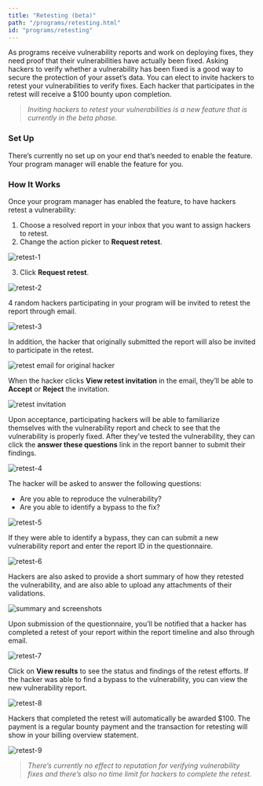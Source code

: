 ```yaml
---
title: "Retesting (beta)"
path: "/programs/retesting.html"
id: "programs/retesting"
---
```


As programs receive vulnerability reports and work on deploying fixes, they need proof that their vulnerabilities have actually been fixed. Asking hackers to verify whether a vulnerability has been fixed is a good way to secure the protection of your asset’s data. You can elect to invite hackers to retest your vulnerabilities to verify fixes. Each hacker that participates in the retest will receive a $100 bounty upon completion.

><i>Inviting hackers to retest your vulnerabilities is a new feature that is currently in the beta phase.</i>

### Set Up
There’s currently no set up on your end that’s needed to enable the feature. Your program manager will enable the feature for you.

### How It Works
Once your program manager has enabled the feature, to have hackers retest a vulnerability:
1. Choose a resolved report in your inbox that you want to assign hackers to retest.
2. Change the action picker to <b>Request retest</b>.

![retest-1](./images/retesting-1.png)

3. Click <b>Request retest</b>.

![retest-2](./images/retesting-2.png)

4 random hackers participating in your program will be invited to retest the report through email.

![retest-3](./images/retesting-3b.png)

In addition, the hacker that originally submitted the report will also be invited to participate in the retest.

![retest email for original hacker](./images/retesting-3c.png)

When the hacker clicks <b>View retest invitation</b> in the email, they’ll be able to <b>Accept</b> or <b>Reject</b> the invitation.

![retest invitation](./images/retesting-4b.png)

 Upon acceptance, participating hackers will be able to familiarize themselves with the vulnerability report and check to see that the vulnerability is properly fixed. After they’ve tested the vulnerability, they can click the <b>answer these questions</b> link in the report banner to submit their findings.

![retest-4](./images/retesting-4.png)

The hacker will be asked to answer the following questions:
* Are you able to reproduce the vulnerability?
* Are you able to identify a bypass to the fix?

![retest-5](./images/retesting-5b.png)

If they were able to identify a bypass, they can can submit a new vulnerability report and enter the report ID in the questionnaire.

![retest-6](./images/retesting-6b.png)

Hackers are also asked to provide a short summary of how they retested the vulnerability, and are also able to upload any attachments of their validations.

![summary and screenshots](./images/retesting-6c.png)

Upon submission of the questionnaire, you’ll be notified that a hacker has completed a retest of your report within the report timeline and also through email.

![retest-7](./images/retesting-7.png)

Click on <b>View results</b> to see the status and findings of the retest efforts. If the hacker was able to find a bypass to the vulnerability, you can view the new vulnerability report.

![retest-8](./images/retesting-8.png)

Hackers that completed the retest will automatically be awarded $100. The payment is a regular bounty payment and the transaction for retesting will show in your billing overview statement.

![retest-9](./images/retesting-9.png)

><i>There’s currently no effect to reputation for verifying vulnerability fixes and there’s also no time limit for hackers to complete the retest.</i>
